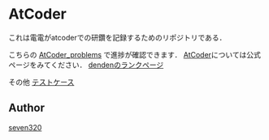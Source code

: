 

AtCoder
====

これは電電がatcoderでの研鑽を記録するためのリポジトリである．

こちらの
[AtCoder_problems](https://kenkoooo.com/atcoder/?user=denden12&rivals=&kind=category)
で進捗が確認できます．
[AtCoder](https://atcoder.jp/?lang=ja)については公式ページをみてください．
[dendenのランクページ](https://atcoder.jp/users/denden12)


その他
[テストケース](https://www.dropbox.com/sh/arnpe0ef5wds8cv/AAAk_SECQ2Nc6SVGii3rHX6Fa?dl=0)


## Author
[seven320](https://github.com/seven320)
